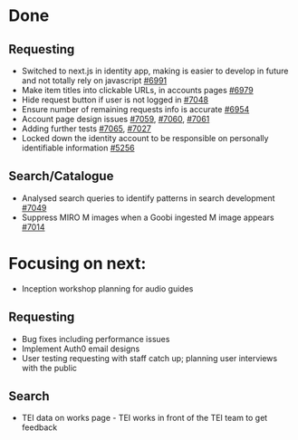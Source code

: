 # Done

## Requesting
-	Switched to next.js in identity app, making is easier to develop in future and not totally rely on javascript [#6991](https://github.com/wellcomecollection/wellcomecollection.org/issues/6991)
-	Make item titles into clickable URLs, in accounts pages [#6979](https://github.com/wellcomecollection/wellcomecollection.org/issues/6979)
-	Hide request button if user is not logged in [#7048](https://github.com/wellcomecollection/wellcomecollection.org/pull/7048)
-	Ensure number of remaining requests info is accurate [#6954](https://github.com/wellcomecollection/wellcomecollection.org/issues/6954)
-	Account page design issues [#7059](https://github.com/wellcomecollection/wellcomecollection.org/issues/7059), [#7060](https://github.com/wellcomecollection/wellcomecollection.org/pull/7060), [#7061](https://github.com/wellcomecollection/wellcomecollection.org/pull/7061)
-	Adding further tests [#7065](https://github.com/wellcomecollection/wellcomecollection.org/pull/7065), [#7027](https://github.com/wellcomecollection/wellcomecollection.org/pull/7027)
-	Locked down the identity account to be responsible on personally identifiable information [#5256](https://github.com/wellcomecollection/platform/issues/5256)


## Search/Catalogue
-	Analysed search queries to identify patterns in search development [#7049](https://github.com/wellcomecollection/wellcomecollection.org/issues/7049)
-	Suppress MIRO M images when a Goobi ingested M image appears [#7014](https://github.com/wellcomecollection/wellcomecollection.org/issues/7014)


# Focusing on next:

-	Inception workshop planning for audio guides

## Requesting
-	Bug fixes including performance issues
-	Implement Auth0 email designs
-	User testing requesting with staff catch up; planning user interviews with the public

## Search 
-	TEI data on works page - TEI works in front of the TEI team to get feedback
